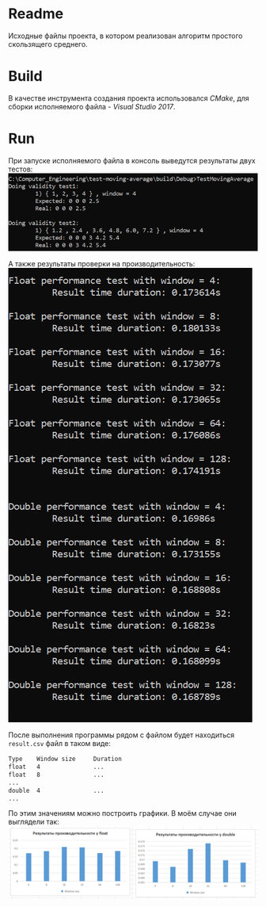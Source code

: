# Readme

Исходные файлы проекта, в котором реализован алгоритм простого скользящего среднего.

# Build

В качестве инструмента создания проекта использовался *CMake*, для сборки исполняемого файла - *Visual Studio 2017*.

# Run

При запуске исполняемого файла в консоль выведутся результаты двух тестов:
![](screenshots/validityTests.png)

А также результаты проверки на производительность:
![](screenshots/performanceTests.png)

После выполнения программы рядом с файлом будет находиться `result.csv` файл в таком виде:
```
Type    Window size     Duration
float   4               ...
float   8               ...
...
double  4               ...
...
```
По этим значениям можно построить графики. В моём случае они выглядели так:
![](screenshots/performanceGraphs.png)